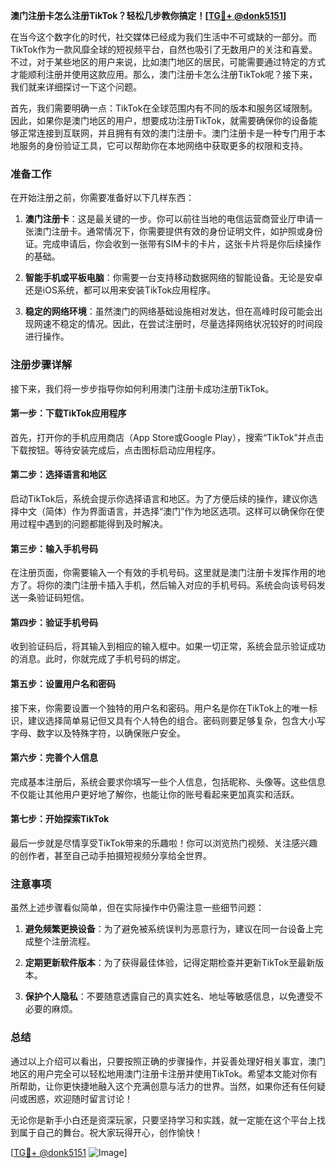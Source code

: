 **澳门注册卡怎么注册TikTok？轻松几步教你搞定！[[TG💪+ @donk5151](https://t.me/s/donk5151)]**

在当今这个数字化的时代，社交媒体已经成为我们生活中不可或缺的一部分。而TikTok作为一款风靡全球的短视频平台，自然也吸引了无数用户的关注和喜爱。不过，对于某些地区的用户来说，比如澳门地区的居民，可能需要通过特定的方式才能顺利注册并使用这款应用。那么，澳门注册卡怎么注册TikTok呢？接下来，我们就来详细探讨一下这个问题。

首先，我们需要明确一点：TikTok在全球范围内有不同的版本和服务区域限制。因此，如果你是澳门地区的用户，想要成功注册TikTok，就需要确保你的设备能够正常连接到互联网，并且拥有有效的澳门注册卡。澳门注册卡是一种专门用于本地服务的身份验证工具，它可以帮助你在本地网络中获取更多的权限和支持。

### 准备工作

在开始注册之前，你需要准备好以下几样东西：

1. **澳门注册卡**：这是最关键的一步。你可以前往当地的电信运营商营业厅申请一张澳门注册卡。通常情况下，你需要提供有效的身份证明文件，如护照或身份证。完成申请后，你会收到一张带有SIM卡的卡片，这张卡片将是你后续操作的基础。

2. **智能手机或平板电脑**：你需要一台支持移动数据网络的智能设备。无论是安卓还是iOS系统，都可以用来安装TikTok应用程序。

3. **稳定的网络环境**：虽然澳门的网络基础设施相对发达，但在高峰时段可能会出现网速不稳定的情况。因此，在尝试注册时，尽量选择网络状况较好的时间段进行操作。

### 注册步骤详解

接下来，我们将一步步指导你如何利用澳门注册卡成功注册TikTok。

#### 第一步：下载TikTok应用程序

首先，打开你的手机应用商店（App Store或Google Play），搜索“TikTok”并点击下载按钮。等待安装完成后，点击图标启动应用程序。

#### 第二步：选择语言和地区

启动TikTok后，系统会提示你选择语言和地区。为了方便后续的操作，建议你选择中文（简体）作为界面语言，并选择“澳门”作为地区选项。这样可以确保你在使用过程中遇到的问题都能得到及时解决。

#### 第三步：输入手机号码

在注册页面，你需要输入一个有效的手机号码。这里就是澳门注册卡发挥作用的地方了。将你的澳门注册卡插入手机，然后输入对应的手机号码。系统会向该号码发送一条验证码短信。

#### 第四步：验证手机号码

收到验证码后，将其输入到相应的输入框中。如果一切正常，系统会显示验证成功的消息。此时，你就完成了手机号码的绑定。

#### 第五步：设置用户名和密码

接下来，你需要设置一个独特的用户名和密码。用户名是你在TikTok上的唯一标识，建议选择简单易记但又具有个人特色的组合。密码则要足够复杂，包含大小写字母、数字以及特殊字符，以确保账户安全。

#### 第六步：完善个人信息

完成基本注册后，系统会要求你填写一些个人信息，包括昵称、头像等。这些信息不仅能让其他用户更好地了解你，也能让你的账号看起来更加真实和活跃。

#### 第七步：开始探索TikTok

最后一步就是尽情享受TikTok带来的乐趣啦！你可以浏览热门视频、关注感兴趣的创作者，甚至自己动手拍摄短视频分享给全世界。

### 注意事项

虽然上述步骤看似简单，但在实际操作中仍需注意一些细节问题：

1. **避免频繁更换设备**：为了避免被系统误判为恶意行为，建议在同一台设备上完成整个注册流程。

2. **定期更新软件版本**：为了获得最佳体验，记得定期检查并更新TikTok至最新版本。

3. **保护个人隐私**：不要随意透露自己的真实姓名、地址等敏感信息，以免遭受不必要的麻烦。

### 总结

通过以上介绍可以看出，只要按照正确的步骤操作，并妥善处理好相关事宜，澳门地区的用户完全可以轻松地用澳门注册卡注册并使用TikTok。希望本文能对你有所帮助，让你更快捷地融入这个充满创意与活力的世界。当然，如果你还有任何疑问或困惑，欢迎随时留言讨论！

无论你是新手小白还是资深玩家，只要坚持学习和实践，就一定能在这个平台上找到属于自己的舞台。祝大家玩得开心，创作愉快！

[[TG💪+ @donk5151](https://t.me/s/donk5151) ![Image](https://i.postimg.cc/rwNCRYN7/Snipaste-2025-04-30-17-27-05.png)]